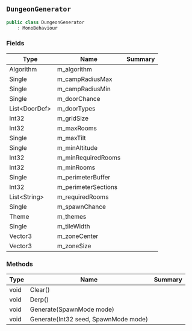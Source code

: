 ## `DungeonGenerator`

```csharp
public class DungeonGenerator
    : MonoBehaviour

```

### Fields

| Type | Name | Summary | 
| --- | --- | --- | 
| Algorithm | m_algorithm |  | 
| Single | m_campRadiusMax |  | 
| Single | m_campRadiusMin |  | 
| Single | m_doorChance |  | 
| List&lt;DoorDef&gt; | m_doorTypes |  | 
| Int32 | m_gridSize |  | 
| Int32 | m_maxRooms |  | 
| Single | m_maxTilt |  | 
| Single | m_minAltitude |  | 
| Int32 | m_minRequiredRooms |  | 
| Int32 | m_minRooms |  | 
| Single | m_perimeterBuffer |  | 
| Int32 | m_perimeterSections |  | 
| List&lt;String&gt; | m_requiredRooms |  | 
| Single | m_spawnChance |  | 
| Theme | m_themes |  | 
| Single | m_tileWidth |  | 
| Vector3 | m_zoneCenter |  | 
| Vector3 | m_zoneSize |  | 


### Methods

| Type | Name | Summary | 
| --- | --- | --- | 
| void | Clear() |  | 
| void | Derp() |  | 
| void | Generate(SpawnMode mode) |  | 
| void | Generate(Int32 seed, SpawnMode mode) |  | 


